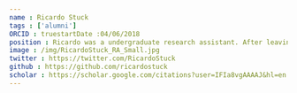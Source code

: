 ```yaml
---
name : Ricardo Stuck
tags : ['alumni']
ORCID : truestartDate :04/06/2018
position : Ricardo was a undergraduate research assistant. After leaving the lab Ricardo started Graduate School.
image : /img/RicardoStuck_RA_Small.jpg
twitter : https://twitter.com/RicardoStuck
github : https://github.com/ricardostuck
scholar : https://scholar.google.com/citations?user=IFIa8vgAAAAJ&hl=en
---
```

